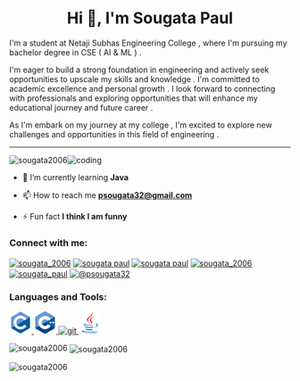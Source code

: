 <h1 align="center">Hi 👋, I'm Sougata Paul</h1>

I'm a student at Netaji Subhas Engineering College , where I'm pursuing my bachelor degree in CSE ( AI & ML ) .

I'm eager to build a strong foundation in engineering and actively seek opportunities to upscale my skills and knowledge . I'm committed to academic excellence and personal growth . I look forward to connecting with professionals and exploring opportunities that will enhance my educational journey and future career .

As I'm embark on my journey at my college , I'm excited to explore new challenges and opportunities in this field of engineering .

---
<img align="right" alt="coding" width="400" src="https://gifdb.com/images/high/penguin-data-coding-animation-sxihbi0j123pp3uv.gif">
<p align="left"> <img src="https://komarev.com/ghpvc/?username=sougata2006&label=Profile%20views&color=0e75b6&style=flat" alt="sougata2006" /> </p>

- 🌱 I’m currently learning **Java**

- 📫 How to reach me **psougata32@gmail.com**

- ⚡ Fun fact **I think I am funny**

<h3 align="left">Connect with me:</h3>
<p align="left">
<a href="https://twitter.com/sougata_2006" target="blank"><img align="center" src="https://raw.githubusercontent.com/rahuldkjain/github-profile-readme-generator/master/src/images/icons/Social/twitter.svg" alt="sougata_2006" height="30" width="40" /></a>
<a href="https://linkedin.com/in/sougata paul" target="blank"><img align="center" src="https://raw.githubusercontent.com/rahuldkjain/github-profile-readme-generator/master/src/images/icons/Social/linked-in-alt.svg" alt="sougata paul" height="30" width="40" /></a>
<a href="https://fb.com/sougata paul" target="blank"><img align="center" src="https://raw.githubusercontent.com/rahuldkjain/github-profile-readme-generator/master/src/images/icons/Social/facebook.svg" alt="sougata paul" height="30" width="40" /></a>
<a href="https://instagram.com/sougata_2006" target="blank"><img align="center" src="https://raw.githubusercontent.com/rahuldkjain/github-profile-readme-generator/master/src/images/icons/Social/instagram.svg" alt="sougata_2006" height="30" width="40" /></a>
<a href="https://www.leetcode.com/sougata_paul" target="blank"><img align="center" src="https://raw.githubusercontent.com/rahuldkjain/github-profile-readme-generator/master/src/images/icons/Social/leet-code.svg" alt="sougata_paul" height="30" width="40" /></a>
<a href="https://www.hackerearth.com/@psougata32" target="blank"><img align="center" src="https://raw.githubusercontent.com/rahuldkjain/github-profile-readme-generator/master/src/images/icons/Social/hackerearth.svg" alt="@psougata32" height="30" width="40" /></a>
</p>

<h3 align="left">Languages and Tools:</h3>
<p align="left"> <a href="https://www.cprogramming.com/" target="_blank" rel="noreferrer"> <img src="https://raw.githubusercontent.com/devicons/devicon/master/icons/c/c-original.svg" alt="c" width="40" height="40"/> </a> <a href="https://www.w3schools.com/cpp/" target="_blank" rel="noreferrer"> <img src="https://raw.githubusercontent.com/devicons/devicon/master/icons/cplusplus/cplusplus-original.svg" alt="cplusplus" width="40" height="40"/> </a> <a href="https://git-scm.com/" target="_blank" rel="noreferrer"> <img src="https://www.vectorlogo.zone/logos/git-scm/git-scm-icon.svg" alt="git" width="40" height="40"/> </a> <a href="https://www.java.com" target="_blank" rel="noreferrer"> <img src="https://raw.githubusercontent.com/devicons/devicon/master/icons/java/java-original.svg" alt="java" width="40" height="40"/> </a> </p>

<p><img align="left" src="https://github-readme-stats.vercel.app/api/top-langs?username=sougata2006&show_icons=true&locale=en&layout=compact" alt="sougata2006" /></p>

<p>&nbsp;<img align="center" src="https://github-readme-stats.vercel.app/api?username=sougata2006&show_icons=true&locale=en" alt="sougata2006" /></p>

<p><img align="center" src="https://github-readme-streak-stats.herokuapp.com/?user=sougata2006&" alt="sougata2006" /></p>
